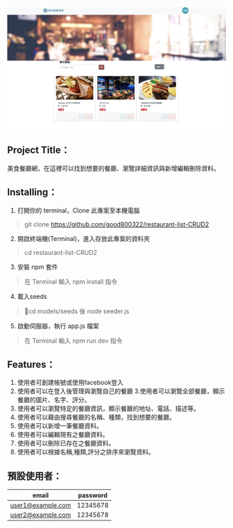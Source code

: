 ![cover](./cover.png)
## Project Title：
美食餐廳網，在這裡可以找到想要的餐廳、瀏覽詳細資訊與新增編輯刪除資料。
## Installing：
1. 打開你的 terminal，Clone 此專案至本機電腦
> git clone https://github.com/good800322/restaurant-list-CRUD2
2. 開啟終端機(Terminal)，進入存放此專案的資料夾
> cd restaurant-list-CRUD2
3. 安裝 npm 套件
> 在 Terminal 輸入 npm install 指令
4. 載入seeds
> cd models/seeds  後 node seeder.js
5. 啟動伺服器，執行 app.js 檔案
> 在 Terminal 輸入 npm run dev 指令 
## Features：
1. 使用者可創建帳號或使用facebook登入
2. 使用者可以在登入後管理與瀏覽自己的餐廳
3.使用者可以瀏覽全部餐廳，顯示餐廳的圖片、名字、評分。
4. 使用者可以瀏覽特定的餐廳資訊，顯示餐廳的地址、電話、描述等。
5. 使用者可以藉由搜尋餐廳的名稱、種類，找到想要的餐廳。
6. 使用者可以新增一筆餐廳資料。
7. 使用者可以編輯現有之餐廳資料。
8. 使用者可以刪除已存在之餐廳資料。
9. 使用者可以根據名稱,種類,評分之排序來瀏覽資料。
## 預設使用者：
| email              |  password | 
|--------------------|-----------|
|  user1@example.com |  12345678 |
| user2@example.com  |  12345678 |